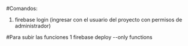 #Comandos:

1. firebase login (ingresar con el usuario del proyecto  con permisos de administrador)

#Para subir las funciones
1 firebase deploy --only functions